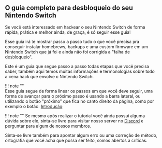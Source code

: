 ##  **O guia completo para desbloqueio do seu Nintendo Switch**

Se você está interessado em hackear o seu Nintendo Switch de forma rápida, prática e melhor ainda, de graça, é só seguir esse guia!

Esse guia irá te mostrar passo a passo tudo o que você precisa pra conseguir instalar homebrews, backups e uma custom firmware em um Nintendo Switch que já foi e ainda não foi corrigida a "falha de desbloqueio".

Este é um guia que segue passo a passo todas etapas que você precisa saber, também aqui temos muitas informações e termonologias sobre todo a cena hack que envolve o Nintendo Switch.
  
  
!!! note ""  
    Esse guia segue de forma linear os passos em que você deve seguir, uma forma de avançar para o próximo passo é usando a barra lateral, ou utilizando o botão "próximo" que fica no canto direito da página, como por exemplo o botão: [Introdução](http://127.0.0.1:8000/Introdução/ "Introdução")

!!! note "" 
    Se mesmo após realizar o tutorial você ainda possui alguma dúvida sobre ele, sinta-se livre para visitar nosso server no [Discord](https://discord.gg/WaHS89g "Discord") e perguntar para algum de nossos membros.

Sinta-se livre também para apontar algum erro ou uma correção de método, ortografia que você acha que possa ser feito, somos abertos a críticas.